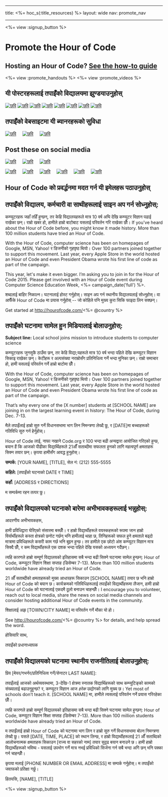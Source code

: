 * * *

title: <%= hoc_s(:title_resources) %> layout: wide nav: promote_nav

* * *

<link rel="stylesheet" type="text/css" href="/css/promote-page.css" />
</link>

<%= view :signup_button %>

# Promote the Hour of Code

## Hosting an Hour of Code? [See the how-to guide](<%= resolve_url('/resources/how-to') %>)

<%= view :promote_handouts %> <%= view :promote_videos %>

<a id="posters"></a>

## यी पोस्टरहरूलाई तपाइँको विद्यालयमा झुण्डयाउनुहोस्

[![छवि](/images/fit-280/malala-yousafzai.png)](/files/malala-yousafzai-poster.pdf) [![छवि](/images/fit-280/sheryl-sandberg.png)](/files/sheryl-sandberg-poster.pdf) [![छवि](/images/fit-280/mark-zuckerberg.png)](/files/mark-zuckerberg-poster.pdf) [![छवि](/images/fit-280/marissa-mayer.png)](/files/marissa-mayer-poster.pdf) [![छवि](/images/fit-280/susan.png)](/files/susan-wojcicki-poster.pdf) [![छवि](/images/fit-280/chris-bosh.png)](/files/chris-bosh-poster.pdf) [![छवि](/images/fit-280/barack-obama.png)](/files/barack-obama-poster.pdf) [![छवि](/images/fit-280/ashton-kutcher.png)](/files/ashton-kutcher-poster.pdf)

<a id="banners"></a>

## तपाइँको वेबसाइटमा यी ब्यानरहरूको सुविधा

[![छवि](/images/fit-250/banner1.jpg)](/images/banner1.jpg)&nbsp;&nbsp;&nbsp;&nbsp; [![छवि](/images/fit-250/banner3.jpg)](/images/banner3.jpg)&nbsp;&nbsp;&nbsp;&nbsp; [![छवि](/images/fit-500/banner5.jpg)](/images/banner5.jpg)&nbsp;&nbsp;&nbsp;&nbsp;

<a id="social"></a>

## Post these on social media

[![छवि](/images/fit-250/social-1.jpg)](/images/social-1.jpg)&nbsp;&nbsp;&nbsp;&nbsp; [![छवि](/images/fit-250/social-2.jpg)](/images/social-2.jpg)&nbsp;&nbsp;&nbsp;&nbsp; [![छवि](/images/fit-250/social-3.jpg)](/images/social-3.jpg)&nbsp;&nbsp;&nbsp;&nbsp;

[![छवि](/images/fit-250/mark.jpg)](/images/mark.jpg)&nbsp;&nbsp;&nbsp;&nbsp; [![छवि](/images/fit-250/susan.png)](/images/susan.png)&nbsp;&nbsp;&nbsp;&nbsp; [![छवि](/images/fit-250/chris.jpg)](/images/chris.jpg)&nbsp;&nbsp;&nbsp;&nbsp; [![छवि](/images/fit-250/marissa.jpg)](/images/marissa.jpg)&nbsp;&nbsp;&nbsp;&nbsp; [![छवि](/images/fit-250/ashton.jpg)](/images/ashton.jpg)&nbsp;&nbsp;&nbsp;&nbsp; [![छवि](/images/fit-250/barack.jpg)](/images/barack.jpg)&nbsp;&nbsp;&nbsp;&nbsp;

<a id="sample-emails"></a>

## Hour of Code को प्रवर्द्धनमा मदत गर्न यी इमेलहरू पठाउनुहोस्

<a id="email"></a>

## तपाइँको विद्यालय, कर्मचारी वा साथीहरूलाई साइन अप गर्न सोध्नुहोस्:

कम्प्युटरहरू जहाँ तहिँ हुन्छन्, तर केहि विद्यालयहरूले मात्र 10 वर्ष अघि देखि कम्प्युटर विज्ञान पढाई राखेका छन्। राम्रो खबर हो, हामीले हाम्रो बाटोबाट यसलाई परिवर्तन गरि राखेका छौँ। If you've heard about the Hour of Code before, you might know it made history. More than 100 million students have tried an Hour of Code.

With the Hour of Code, computer science has been on homepages of Google, MSN, Yahoo! र डिजनीको गृहपृष्ठ थियो। Over 100 partners joined together to support this movement. Last year, every Apple Store in the world hosted an Hour of Code and even President Obama wrote his first line of code as part of the campaign.

This year, let's make it even bigger. I’m asking you to join in for the Hour of Code 2015. Please get involved with an Hour of Code event during Computer Science Education Week, <%= campaign_date('full') %>.

शब्दलाई बाहिर निकाल्न। घटनालाई होस्ट गर्नुहोस्। साइन अप गर्न स्थानीय विद्यालयलाई सोध्नुहोस्। वा आफैँके Hour of Code मा प्रयास गर्नुहोस् -- जो कोहिले पनि मुख्य कुरा सिकि फाइदा लिन सक्छन्।

Get started at http://hourofcode.com/<%= @country %>

<a id="media-pitch"></a>

## तपाइँको घटनामा सामेल हुन मिडियालाई बोलाउनुहोस्:

**Subject line:** Local school joins mission to introduce students to computer science

कम्प्युटरहरू जुनसुकै ठाउँमा छन्, तर केहि विद्या;यहरूले मात्र 10 वर्ष भन्दा पहिले देखि कम्प्युटर विज्ञान सिकाइ राखेका छन्। केटीहरू र अल्पसंख्या नराम्रोसँग प्रतिनिधित्व गर्ने भन्दा मुनिका छन्। राम्रो समाचार हो, हामी यसलाई परिवर्तन गर्ने हाम्रो बाटोमा छौँ।

With the Hour of Code, computer science has been on homepages of Google, MSN, Yahoo! र डिजनीको गृहपृष्ठ थियो। Over 100 partners joined together to support this movement. Last year, every Apple Store in the world hosted an Hour of Code and even President Obama wrote his first line of code as part of the campaign.

That’s why every one of the [X number] students at [SCHOOL NAME] are joining in on the largest learning event in history: The Hour of Code, during Dec. 7-13.

मैले तपाइँलाई हाम्रो सुरु गर्ने विधानसभामा भाग लिन निमन्त्रणा लेख्दै छु, र [DATE]मा बच्चाहरूको गतिविधि सुरु गर्न हेर्नुहोस्।

Hour of Code लाई, नाफा नखाने Code.org र 100 भन्दा बढी अन्यद्वारा आयोजित गरिएको हुन्छ, बयान हैं कि आजको पीढीका विद्यार्थिहरूले 21औँ सताब्दीमा सफलता हुनको लागि महत्वपूर्ण क्षमताहरू सिक्न तयार छन्। कृपया हामीसँग आवद्ध हुनुहोस्।

**सम्पर्क:** [YOUR NAME], [TITLE], सेल नं: (212) 555-5555

**कहिले:** [तपाइँको घटनाको DATE र TIME]

**कहाँ:** [ADDRESS र DIRECTIONS]

म सम्पर्कमा रहन तत्पर छु।

<a id="parents"></a>

## तपाइँको विद्यालयको घटनाको बारेमा अभीभावकहरूलाई भन्नुहोस्:

आदरणीय अभीभावकहरू,

हामी प्रविधिद्वारा घेरिएको संसारमा बस्छौँ। र हाम्रो विद्यार्थीहरूले वयस्कहरूको रूपमा जान हाम्रो विर्यार्थीहरूले कस्ता क्षेत्रको छनोट गर्छन् भनि हामीलाई थाहा छ, तिनिहरूको सफल हुने क्षमताले बढ्दो मात्रामा प्रविधिहरूले कसरी काम गर्छ भनि बुझ्न हुन्छ। तर हामीले एक छोटो अंश कम्प्युटर विज्ञान मात्र सिक्दै छौँ, र कम विद्यार्थीहरूले एक दशक भन्दा पहिले देखि यसको अध्ययन गर्दैछन्।

त्यहि कारणले हाम्रो सम्पूर्ण विद्यालयको इतिहासमा सबै भन्दा बढी सिक्ने घटनामा सामेल हुन्छन्: Hour of Code, कम्प्युटर विज्ञान शिक्षा सप्ताह (डिसेम्बर 7-13). More than 100 million students worldwide have already tried an Hour of Code.

21 औँ सताब्दीको क्षमताहरूको मुख्य आधारहरू सिकाउन [SCHOOL NAME] तयार छ भनि हाम्रो Hour of Code को बयान छ। कार्यक्रमको गतिविधिहरूलाई तपाइँको विद्यार्थीहरूमा लैजान, हामी हाम्रो Hour of Code को घटनालाई एकदमै ठूलो बनाउन चाहन्छौँ। I encourage you to volunteer, reach out to local media, share the news on social media channels and consider hosting additional Hour of Code events in the community.

शिक्षालाई अझ [TOWN/CITY NAME] मा परिवर्तन गर्ने मौका यो हो।

See http://hourofcode.com/<%= @country %> for details, and help spread the word.

होसियारि साथ,

तपाइँको प्रधानाध्यापक

<a id="politicians"></a>

## तपाइँको विद्यालयको घटनामा स्थानीय राजनीतिलाई बोलाउनुहोस्:

प्रिय [मेयर/गभर्नर/प्रतिनिधित्व गर्ने/सेनाटर LAST NAME]:

तपाइँलाई आजको अर्थव्यवस्थामा, 3-देखि-1 क्षेत्रमा स्नातक विद्यार्थिहरूको साथ कम्प्युटिङ्को कामको संख्यालाई बढाउनुहुन्छ? र, कम्प्युटर विज्ञान आज *हरेक* उद्योगको लागि मुख्य छ। Yet most of schools don’t teach it. [SCHOOL NAME] मा, हामीले त्यसलाई परिवर्तन गर्ने प्रयास गरिरहेका छौँ।

त्यहि कारणले हाम्रो सम्पूर्ण विद्यालयको इतिहासमा सबै भन्दा बढी सिक्ने घटनामा सामेल हुन्छन्: Hour of Code, कम्प्युटर विज्ञान शिक्षा सप्ताह (डिसेम्बर 7-13). More than 100 million students worldwide have already tried an Hour of Code.

म तपाइँलाई हाम्रो Hour of Code को घटनामा भाग लिन र हाम्रो सुरु गर्ने विधानसभामा बोल्न निमन्त्रणा लेख्दै छु। यसले [DATE, TIME, PLACE] को स्थान लिन्छ, र हाम्रो विद्यार्थीहरूलाई 21 औँ सताब्दिको आलोचनात्मक क्षमताहरू सिकाउन [राज्य वा सहरको नाम] तयार सुदृढ बयान बनाउने छ। हामी हाम्रो विद्यार्थीहरूको भविष्य - यसलाई उपभोग गर्ने मात्र नभई प्रविधिको सिर्जना गर्न सबै भन्दा अगि छन् भनि पक्का गर्न चाहन्छौँ।

कृपया मलाई [PHONE NUMBER OR EMAIL ADDRESS] मा सम्पर्क गर्नुहोस्। म तपाइँको जवाफको प्रतिक्षा गर्छु।

हितयसि, [NAME], [TITLE]

<%= view :signup_button %>